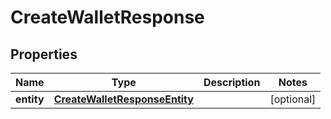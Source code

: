 

# CreateWalletResponse


## Properties

| Name | Type | Description | Notes |
|------------ | ------------- | ------------- | -------------|
|**entity** | [**CreateWalletResponseEntity**](CreateWalletResponseEntity.md) |  |  [optional] |



